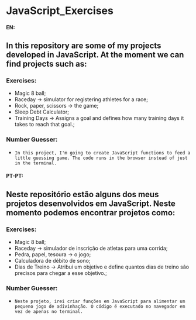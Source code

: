 # JavaScript_Exercises
#### **EN**:
## In this repository are some of my projects developed in JavaScript. At the moment we can find projects such as:
### Exercises:
  - Magic 8 ball;
  - Raceday -> simulator for registering athletes for a race;
  - Rock, paper, scissors -> the game;
  - Sleep Debt Calculator;
  - Training Days -> Assigns a goal and defines how many training days it takes to reach that goal.;
### Number Guesser:
  - 	In this project, I'm going to create JavaScript functions to feed a little guessing game. The code runs in the browser instead of just in the terminal.

#### **PT-PT**:
## Neste repositório estão alguns dos meus projetos desenvolvidos em JavaScript. Neste momento podemos encontrar projetos como:
### Exercises:
  - Magic 8 ball;
  - Raceday -> simulador de inscrição de atletas para uma corrida;
  - Pedra, papel, tesoura -> o jogo;
  - Calculadora de débito de sono;
  - Dias de Treino -> Atribui um objetivo e define quantos dias de treino são precisos para chegar a esse objetivo.;
### Number Guesser:
  - 	Neste projeto, irei criar funções em JavaScript para alimentar um pequeno jogo de adivinhação. O código é executado no navegador em vez de apenas no terminal.
